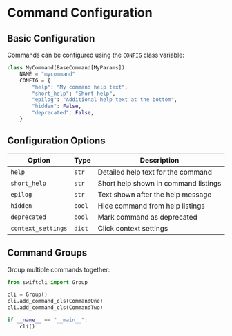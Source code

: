 # Command Configuration

## Basic Configuration

Commands can be configured using the `CONFIG` class variable:

```python
class MyCommand(BaseCommand[MyParams]):
    NAME = "mycommand"
    CONFIG = {
        "help": "My command help text",
        "short_help": "Short help",
        "epilog": "Additional help text at the bottom",
        "hidden": False,
        "deprecated": False,
    }
```

## Configuration Options

| Option | Type | Description |
|--------|------|-------------|
| `help` | `str` | Detailed help text for the command |
| `short_help` | `str` | Short help shown in command listings |
| `epilog` | `str` | Text shown after the help message |
| `hidden` | `bool` | Hide command from help listings |
| `deprecated` | `bool` | Mark command as deprecated |
| `context_settings` | `dict` | Click context settings |

## Command Groups

Group multiple commands together:

```python
from swiftcli import Group

cli = Group()
cli.add_command_cls(CommandOne)
cli.add_command_cls(CommandTwo)

if __name__ == "__main__":
    cli()
``` 
